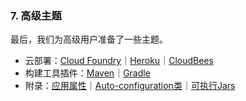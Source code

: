 ### 7. 高级主题

最后，我们为高级用户准备了一些主题。

- 云部署：[Cloud Foundry](http://docs.spring.io/spring-boot/docs/current-SNAPSHOT/reference/htmlsingle/#cloud-deployment-cloud-foundry)｜[Heroku](http://docs.spring.io/spring-boot/docs/current-SNAPSHOT/reference/htmlsingle/#cloud-deployment-heroku)｜[CloudBees](http://docs.spring.io/spring-boot/docs/current-SNAPSHOT/reference/htmlsingle/#)
- 构建工具插件：[Maven](http://docs.spring.io/spring-boot/docs/current-SNAPSHOT/reference/htmlsingle/#build-tool-plugins-maven-plugin)｜[Gradle](http://docs.spring.io/spring-boot/docs/current-SNAPSHOT/reference/htmlsingle/#build-tool-plugins-gradle-plugin)
- 附录：[应用属性](http://docs.spring.io/spring-boot/docs/current-SNAPSHOT/reference/htmlsingle/#common-application-properties)｜[Auto-configuration类](http://docs.spring.io/spring-boot/docs/current-SNAPSHOT/reference/htmlsingle/#auto-configuration-classes)｜[可执行Jars](http://docs.spring.io/spring-boot/docs/current-SNAPSHOT/reference/htmlsingle/#executable-jar)

